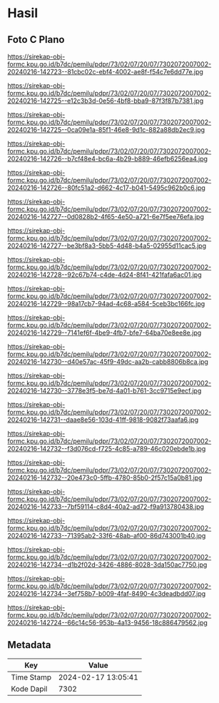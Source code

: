 # Hasil

## Foto C Plano

https://sirekap-obj-formc.kpu.go.id/b7dc/pemilu/pdpr/73/02/07/20/07/7302072007002-20240216-142723--81cbc02c-ebf4-4002-ae8f-f54c7e6dd77e.jpg

https://sirekap-obj-formc.kpu.go.id/b7dc/pemilu/pdpr/73/02/07/20/07/7302072007002-20240216-142725--e12c3b3d-0e56-4bf8-bba9-87f3f87b7381.jpg

https://sirekap-obj-formc.kpu.go.id/b7dc/pemilu/pdpr/73/02/07/20/07/7302072007002-20240216-142725--0ca09e1a-85f1-46e8-9d1c-882a88db2ec9.jpg

https://sirekap-obj-formc.kpu.go.id/b7dc/pemilu/pdpr/73/02/07/20/07/7302072007002-20240216-142726--b7cf48e4-bc6a-4b29-b889-46efb6256ea4.jpg

https://sirekap-obj-formc.kpu.go.id/b7dc/pemilu/pdpr/73/02/07/20/07/7302072007002-20240216-142726--80fc51a2-d662-4c17-b041-5495c962b0c6.jpg

https://sirekap-obj-formc.kpu.go.id/b7dc/pemilu/pdpr/73/02/07/20/07/7302072007002-20240216-142727--0d0828b2-4f65-4e50-a721-6e7f5ee76efa.jpg

https://sirekap-obj-formc.kpu.go.id/b7dc/pemilu/pdpr/73/02/07/20/07/7302072007002-20240216-142727--be3bf8a3-5bb5-4d48-b4a5-02955d11cac5.jpg

https://sirekap-obj-formc.kpu.go.id/b7dc/pemilu/pdpr/73/02/07/20/07/7302072007002-20240216-142728--92c67b74-c4de-4d24-8f41-421fafa6ac01.jpg

https://sirekap-obj-formc.kpu.go.id/b7dc/pemilu/pdpr/73/02/07/20/07/7302072007002-20240216-142729--98a17cb7-94ad-4c68-a584-5ceb3bc166fc.jpg

https://sirekap-obj-formc.kpu.go.id/b7dc/pemilu/pdpr/73/02/07/20/07/7302072007002-20240216-142729--7141ef6f-4be9-4fb7-bfe7-64ba70e8ee8e.jpg

https://sirekap-obj-formc.kpu.go.id/b7dc/pemilu/pdpr/73/02/07/20/07/7302072007002-20240216-142730--d40e57ac-45f9-49dc-aa2b-cabb8806b8ca.jpg

https://sirekap-obj-formc.kpu.go.id/b7dc/pemilu/pdpr/73/02/07/20/07/7302072007002-20240216-142730--3778e3f5-be7d-4a01-b761-3cc9715e9ecf.jpg

https://sirekap-obj-formc.kpu.go.id/b7dc/pemilu/pdpr/73/02/07/20/07/7302072007002-20240216-142731--daae8e56-103d-41ff-9818-9082f73aafa6.jpg

https://sirekap-obj-formc.kpu.go.id/b7dc/pemilu/pdpr/73/02/07/20/07/7302072007002-20240216-142732--f3d076cd-f725-4c85-a789-46c020ebde1b.jpg

https://sirekap-obj-formc.kpu.go.id/b7dc/pemilu/pdpr/73/02/07/20/07/7302072007002-20240216-142732--20e473c0-5ffb-4780-85b0-2f57c15a0b81.jpg

https://sirekap-obj-formc.kpu.go.id/b7dc/pemilu/pdpr/73/02/07/20/07/7302072007002-20240216-142733--7bf59114-c8d4-40a2-ad72-f9a913780438.jpg

https://sirekap-obj-formc.kpu.go.id/b7dc/pemilu/pdpr/73/02/07/20/07/7302072007002-20240216-142733--71395ab2-33f6-48ab-af00-86d743001b40.jpg

https://sirekap-obj-formc.kpu.go.id/b7dc/pemilu/pdpr/73/02/07/20/07/7302072007002-20240216-142734--d1b2f02d-3426-4886-8028-3da150ac7750.jpg

https://sirekap-obj-formc.kpu.go.id/b7dc/pemilu/pdpr/73/02/07/20/07/7302072007002-20240216-142734--3ef758b7-b009-4faf-8490-4c3deadbdd07.jpg

https://sirekap-obj-formc.kpu.go.id/b7dc/pemilu/pdpr/73/02/07/20/07/7302072007002-20240216-142724--66c14c56-953b-4a13-9456-18c886479562.jpg


## Metadata

| Key        | Value               |
| ---------- | ------------------- |
| Time Stamp | 2024-02-17 13:05:41 |
| Kode Dapil | 7302                |



